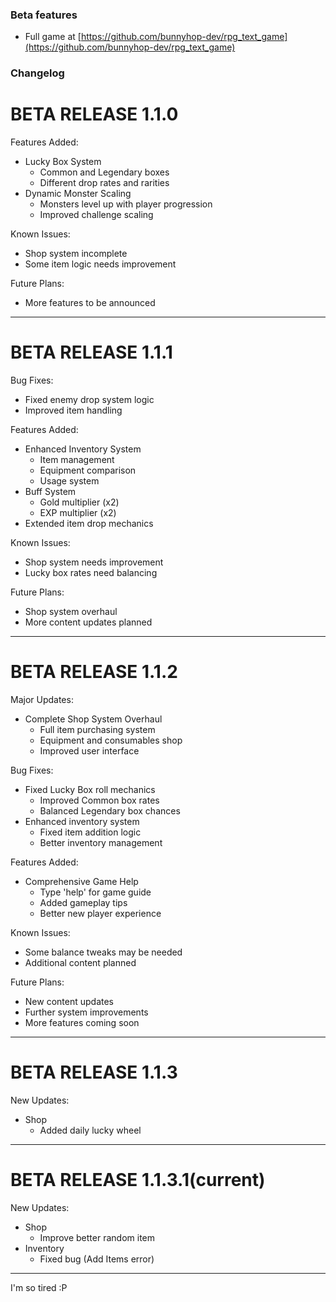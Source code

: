 ### Beta features
- Full game at [https://github.com/bunnyhop-dev/rpg_text_game](https://github.com/bunnyhop-dev/rpg_text_game)

### Changelog
BETA RELEASE 1.1.0
===================
Features Added:
- Lucky Box System
  * Common and Legendary boxes
  * Different drop rates and rarities
- Dynamic Monster Scaling
  * Monsters level up with player progression
  * Improved challenge scaling

Known Issues:
- Shop system incomplete
- Some item logic needs improvement

Future Plans:
- More features to be announced
___________________

BETA RELEASE 1.1.1
===================
Bug Fixes:
- Fixed enemy drop system logic
- Improved item handling

Features Added:
- Enhanced Inventory System
  * Item management
  * Equipment comparison
  * Usage system
- Buff System
  * Gold multiplier (x2)
  * EXP multiplier (x2)
- Extended item drop mechanics

Known Issues:
- Shop system needs improvement
- Lucky box rates need balancing

Future Plans:
- Shop system overhaul
- More content updates planned
___________________

BETA RELEASE 1.1.2
===================
Major Updates:
- Complete Shop System Overhaul
  * Full item purchasing system
  * Equipment and consumables shop
  * Improved user interface

Bug Fixes:
- Fixed Lucky Box roll mechanics
  * Improved Common box rates
  * Balanced Legendary box chances
- Enhanced inventory system
  * Fixed item addition logic
  * Better inventory management

Features Added:
- Comprehensive Game Help
  * Type 'help' for game guide
  * Added gameplay tips
  * Better new player experience

Known Issues:
- Some balance tweaks may be needed
- Additional content planned

Future Plans:
- New content updates
- Further system improvements
- More features coming soon
___________________

**BETA RELEASE 1.1.3**
=====================
New Updates:
- Shop
  * Added daily lucky wheel

------------------

**BETA RELEASE 1.1.3.1(current)**
====================
New Updates:
- Shop
  * Improve better random item
- Inventory
  * Fixed bug (Add Items error)

-----------------
I'm so tired :P
